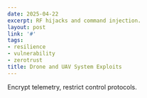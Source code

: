 ```yaml
---
date: 2025-04-22
excerpt: RF hijacks and command injection.
layout: post
link: '#'
tags:
- resilience
- vulnerability
- zerotrust
title: Drone and UAV System Exploits
---
```

Encrypt telemetry, restrict control protocols.
